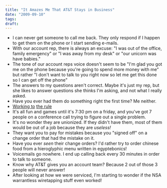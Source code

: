 ```yaml
---
title: "It Amazes Me That AT&T Stays in Business"
date: "2009-09-10"
tags:
draft:
---
```


* I can never get someone to call me back.  They only respond if I happen to get them on the phone or I start sending e-mails.
* With our account rep, there is always an excuse: "I was out of the office, family emergency" or "I was away from my desk" or "our unicorn was have babies."
* The tone of our account reps voice doesn't seem to be "I'm glad you got me on the phone because you're going to spend more money with me" but rather "I don't want to talk to you right now so let me get this done so I can get off the phone"
* The answers to my questions aren't correct.  Maybe it's just my rep, but she likes to answer questions she thinks I'm asking, and not what I really asked.
* Have you ever had them do something right the first time?  Me neither.
* [Working to](http://libcom.org/organise/work-to-rule) [the rule](http://en.wikipedia.org/wiki/Work-to-rule.)
* It's all fun and games until it's 7:30 pm on a friday, and you've got 7 people on a conference call trying to figure out a single problem.
* It's no wonder they are unionized.  If they didn't have them, most of them would be out of a job because they are *useless!*
* They want you to pay for mistakes because you "signed off" on a change order that had the mistake on it.
* Have you ever *seen* their change orders?  I'd rather try to order chinese food from a hieroglyphic menu written in egyptebonics!
* Voicemails go nowhere.  I end up calling back every 30 minutes in order to talk to someone.
* Know why AT&T gives you an account team?  Because 2 out of those 3 people will never answer!
* After looking at how we were serviced, I'm starting to wonder if the NSA warrantless wiretapping stuff even worked!
